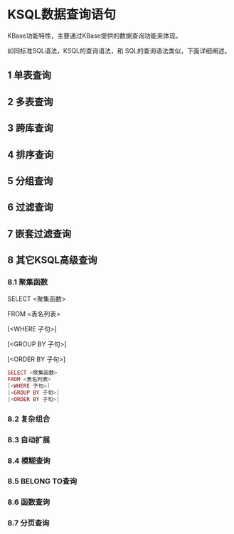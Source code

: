 















# KSQL数据查询语句

KBase功能特性，主要通过KBase提供的数据查询功能来体现。

如同标准SQL语法，KSQL的查询语法，和 SQL的查询语法类似，下面详细阐述。

## 1 单表查询

## 2 多表查询

## 3 跨库查询

## 4 排序查询

## 5 分组查询

## 6 过滤查询

## 7 嵌套过滤查询

## 8 其它KSQL高级查询



### 8.1 聚集函数

SELECT <聚集函数>

FROM <表名列表>

[<WHERE 子句>]

[<GROUP BY 子句>] 

[<ORDER BY 子句>] 



```lua
SELECT <聚集函数>
FROM <表名列表>
[<WHERE 子句>]
[<GROUP BY 子句>] 
[<ORDER BY 子句>] 
```











### 8.2 复杂组合

### 8.3 自动扩展

### 8.4 模糊查询

### 8.5 BELONG TO查询

### 8.6 函数查询

### 8.7 分页查询



















